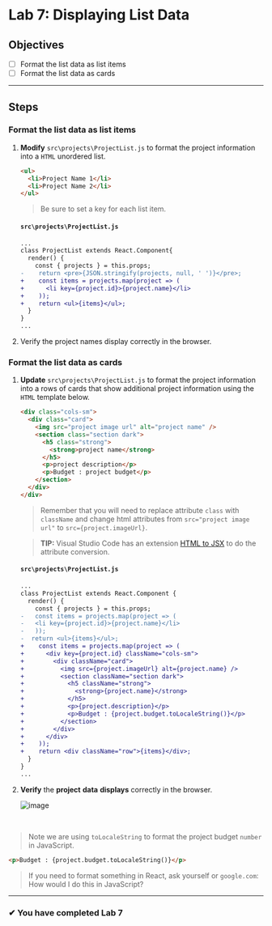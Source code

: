 # Lab 7: Displaying List Data

## Objectives

- [ ] Format the list data as list items
- [ ] Format the list data as cards

---

## Steps

### Format the list data as list items

1. **Modify** `src\projects\ProjectList.js` to format the project information into a `HTML` unordered list.

   ```html
   <ul>
     <li>Project Name 1</li>
     <li>Project Name 2</li>
   </ul>
   ```

   > Be sure to set a key for each list item.

   #### `src\projects\ProjectList.js`

   ```diff
   ...
   class ProjectList extends React.Component{
     render() {
       const { projects } = this.props;
   -    return <pre>{JSON.stringify(projects, null, ' ')}</pre>;
   +    const items = projects.map(project => (
   +      <li key={project.id}>{project.name}</li>
   +    ));
   +    return <ul>{items}</ul>;
     }
   }
   ...
   ```

2) Verify the project names display correctly in the browser.

### Format the list data as cards

1. **Update** `src\projects\ProjectList.js` to format the project information into a rows of cards that show additional project information using the `HTML` template below.

   ```html
   <div class="cols-sm">
     <div class="card">
       <img src="project image url" alt="project name" />
       <section class="section dark">
         <h5 class="strong">
           <strong>project name</strong>
         </h5>
         <p>project description</p>
         <p>Budget : project budget</p>
       </section>
     </div>
   </div>
   ```

   > Remember that you will need to replace attribute `class` with `className` and change html attributes from `src="project image url"` to `src={project.imageUrl}`.

   > **TIP:** Visual Studio Code has an extension [HTML to JSX](https://marketplace.visualstudio.com/items?itemName=riazxrazor.html-to-jsx) to do the attribute conversion.

   #### `src\projects\ProjectList.js`

   ```diff
   ...
   class ProjectList extends React.Component {
     render() {
       const { projects } = this.props;
   -   const items = projects.map(project => (
   -   <li key={project.id}>{project.name}</li>
   -   ));
   -  return <ul>{items}</ul>;
   +    const items = projects.map(project => (
   +      <div key={project.id} className="cols-sm">
   +        <div className="card">
   +          <img src={project.imageUrl} alt={project.name} />
   +          <section className="section dark">
   +            <h5 className="strong">
   +              <strong>{project.name}</strong>
   +            </h5>
   +            <p>{project.description}</p>
   +            <p>Budget : {project.budget.toLocaleString()}</p>
   +          </section>
   +        </div>
   +      </div>
   +    ));
   +    return <div className="row">{items}</div>;
     }
   }
   ...
   ```

1. **Verify** the **project** **data** **displays** correctly in the browser.

   ![image](https://user-images.githubusercontent.com/1474579/64892497-89d2f400-d642-11e9-84b2-ee9463c6192f.png)

<br/>

> Note we are using `toLocaleString` to format the project budget `number` in JavaScript.

```html
<p>Budget : {project.budget.toLocaleString()}</p>
```

> If you need to format something in React, ask yourself or `google.com`: How would I do this in JavaScript?

---

### &#10004; You have completed Lab 7
